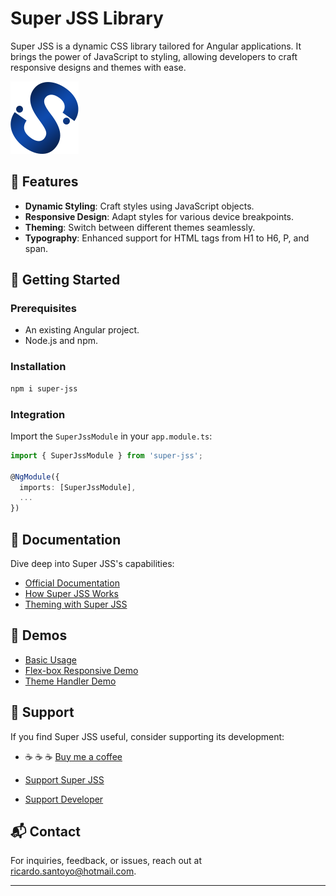 # Super JSS Library

Super JSS is a dynamic CSS library tailored for Angular applications. It brings the power of JavaScript to styling, allowing developers to craft responsive designs and themes with ease.

![Super JSS Logo](../../sjss_blue.png)

## 🌟 Features

- **Dynamic Styling**: Craft styles using JavaScript objects.
- **Responsive Design**: Adapt styles for various device breakpoints.
- **Theming**: Switch between different themes seamlessly.
- **Typography**: Enhanced support for HTML tags from H1 to H6, P, and span.

## 🚀 Getting Started

### Prerequisites

- An existing Angular project.
- Node.js and npm.

### Installation

```bash
npm i super-jss
```

### Integration

Import the `SuperJssModule` in your `app.module.ts`:

```typescript
import { SuperJssModule } from 'super-jss';

@NgModule({
  imports: [SuperJssModule],
  ...
})
```

## 📖 Documentation

Dive deep into Super JSS's capabilities:

- [Official Documentation](https://rsantoyo-dev.github.io/super-jss/)
- [How Super JSS Works](https://medium.com/@viejorichard/super-jss-a-library-for-responsive-css-styles-85691b210450)
- [Theming with Super JSS](https://medium.com/@viejorichard/super-jss-how-to-override-a-theme-64d8da14e3fb)

## 🎨 Demos

- [Basic Usage](https://stackblitz.com/edit/angular-ivy-vewzoz?file=src%2Fapp%2Fapp.component.html)
- [Flex-box Responsive Demo](https://stackblitz.com/edit/angular-ivy-ieshja)
- [Theme Handler Demo](https://stackblitz.com/edit/angular-ivy-atzazr)


## 💖 Support

If you find Super JSS useful, consider supporting its development:


- ☕ ☕ ☕ [Buy me a coffee](https://www.buymeacoffee.com/rsantoyo)

- [Support Super JSS](https://www.paypal.com/paypalme/superjss)
- [Support Developer](https://www.paypal.com/paypalme/rsantoyodev)

## 📬 Contact

For inquiries, feedback, or issues, reach out at [ricardo.santoyo@hotmail.com](mailto:ricardo.santoyo@hotmail.com).

---
